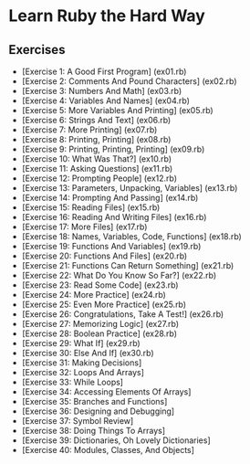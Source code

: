 # Learn Ruby the Hard Way #

## Exercises ###
* [Exercise 1: A Good First Program] (ex01.rb)
* [Exercise 2: Comments And Pound Characters] (ex02.rb)
* [Exercise 3: Numbers And Math] (ex03.rb)
* [Exercise 4: Variables And Names] (ex04.rb)
* [Exercise 5: More Variables And Printing] (ex05.rb)
* [Exercise 6: Strings And Text] (ex06.rb)
* [Exercise 7: More Printing] (ex07.rb)
* [Exercise 8: Printing, Printing] (ex08.rb)
* [Exercise 9: Printing, Printing, Printing] (ex09.rb)
* [Exercise 10: What Was That?] (ex10.rb)
* [Exercise 11: Asking Questions] (ex11.rb)
* [Exercise 12: Prompting People] (ex12.rb)
* [Exercise 13: Parameters, Unpacking, Variables] (ex13.rb)
* [Exercise 14: Prompting And Passing] (ex14.rb)
* [Exercise 15: Reading Files] (ex15.rb)
* [Exercise 16: Reading And Writing Files] (ex16.rb)
* [Exercise 17: More Files] (ex17.rb)
* [Exercise 18: Names, Variables, Code, Functions] (ex18.rb)
* [Exercise 19: Functions And Variables] (ex19.rb)
* [Exercise 20: Functions And Files] (ex20.rb)
* [Exercise 21: Functions Can Return Something] (ex21.rb)
* [Exercise 22: What Do You Know So Far?] (ex22.rb)
* [Exercise 23: Read Some Code] (ex23.rb)
* [Exercise 24: More Practice] (ex24.rb)
* [Exercise 25: Even More Practice] (ex25.rb)
* [Exercise 26: Congratulations, Take A Test!] (ex26.rb)
* [Exercise 27: Memorizing Logic] (ex27.rb)
* [Exercise 28: Boolean Practice] (ex28.rb)
* [Exercise 29: What If] (ex29.rb)
* [Exercise 30: Else And If] (ex30.rb)
* [Exercise 31: Making Decisions]
* [Exercise 32: Loops And Arrays]
* [Exercise 33: While Loops]
* [Exercise 34: Accessing Elements Of Arrays]
* [Exercise 35: Branches and Functions]
* [Exercise 36: Designing and Debugging]
* [Exercise 37: Symbol Review]
* [Exercise 38: Doing Things To Arrays]
* [Exercise 39: Dictionaries, Oh Lovely Dictionaries]
* [Exercise 40: Modules, Classes, And Objects]
